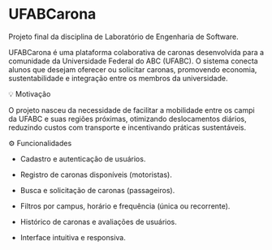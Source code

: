 # UFABCarona
Projeto final da disciplina de Laboratório de Engenharia de Software.

UFABCarona é uma plataforma colaborativa de caronas desenvolvida para a comunidade da Universidade Federal do ABC (UFABC). O sistema conecta alunos que desejam oferecer ou solicitar caronas, promovendo economia, sustentabilidade e integração entre os membros da universidade.

💡 Motivação

O projeto nasceu da necessidade de facilitar a mobilidade entre os campi da UFABC e suas regiões próximas, otimizando deslocamentos diários, reduzindo custos com transporte e incentivando práticas sustentáveis.

⚙️ Funcionalidades

- Cadastro e autenticação de usuários.

- Registro de caronas disponíveis (motoristas).

- Busca e solicitação de caronas (passageiros).

- Filtros por campus, horário e frequência (única ou recorrente).

- Histórico de caronas e avaliações de usuários.

- Interface intuitiva e responsiva.
